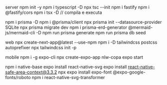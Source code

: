 server
  npm init -y
  npm i typescript -D
  npx tsc --init
  npm i fastify
  npm i @fastify/cors
  npm i tsx -D // compila e executa

  npm i prisma -D
  npm i @prisma/client
  npx prisma init --datasource-provider SQLite
  npx prisma migrate dev
  npm i prisma-erd-generator @mermaid-js/mermaid-cli -D
  npm run prisma generate
  npm run prisma db seed

web
  npx create-next-app@latest --use-npm
  npm i -D tailwindcss postcss autoprefixer
  npx tailwindcss init -p 

mobile
  npm i -g expo-cli
  npx create-expo-app nlw-copa
  expo start

  npm i native-base
  expo install react-native-svg
  expo install react-native-safe-area-context@3.3.2
  npx expo install expo-font @expo-google-fonts/roboto
  npm i react-native-svg-transformer

